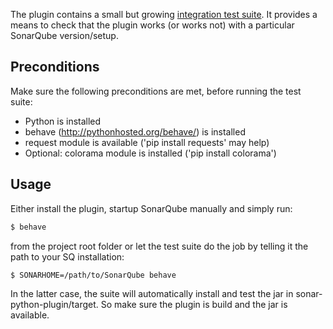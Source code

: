 The plugin contains a small but growing
[integration test suite](https://github.com/wenns/sonar-cxx/tree/master/sonar-cxx-plugin/src/test/integration).
It provides a means to check that the plugin works (or works not) with a
particular SonarQube version/setup.


## Preconditions

Make sure the following preconditions are met, before running the test suite:

* Python is installed
* behave (http://pythonhosted.org/behave/) is installed
* request module is available ('pip install requests' may help)
* Optional: colorama module is installed ('pip install colorama')


## Usage
Either install the plugin, startup SonarQube manually and simply run:

```BASH
$ behave
```

from the project root folder or let the test suite do the job by
telling it the path to your SQ installation:

```BASH
$ SONARHOME=/path/to/SonarQube behave
```

In the latter case, the suite will automatically install and test the
jar in sonar-python-plugin/target. So make sure the plugin is build
and the jar is available.
